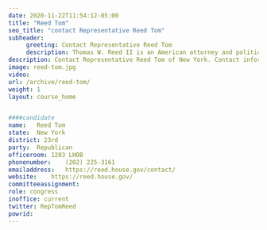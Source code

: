 ```yaml
---
date: 2020-11-22T11:54:12-05:00
title: "Reed Tom"
seo_title: "contact Representative Reed Tom"
subheader:
     greeting: Contact Representative Reed Tom 
     description: Thomas W. Reed II is an American attorney and politician who serves as the U.S. Representative for New York's 23rd congressional district. A Republican, Reed first joined the U.S. House after winning a special election to replace Democrat Eric Massa in 2010.
description: Contact Representative Reed Tom of New York. Contact information for Reed Tom includes email address, phone number, and mailing address.
image: reed-tom.jpg
video: 
url: /archive/reed-tom/
weight: 1
layout: course_home


####candidate
name:	Reed Tom
state:	New York
district: 23rd
party:	Republican
officeroom:	1203 LHOB
phonenumber:	(202) 225-3161
emailaddress:	https://reed.house.gov/contact/
website:	https://reed.house.gov/
committeeassignment: 
role: congress
inoffice: current
twitter: RepTomReed
powrid: 
---
```


